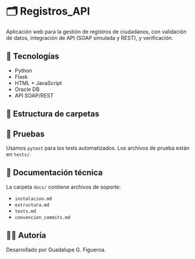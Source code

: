 # 🗂️ Registros_API

Aplicación web para la gestión de registros de ciudadanos, con validación de datos, integración de API (SOAP simulada y REST), y verificación.

## 🚀 Tecnologías
- Python
- Flask
- HTML + JavaScript
- Oracle DB
- API SOAP/REST

## 📁 Estructura de carpetas

## 🧪 Pruebas
Usamos `pytest` para los tests automatizados. Los archivos de prueba están en `tests/`.

## 📄 Documentación técnica
La carpeta `docs/` contiene archivos de soporte:
- `instalacion.md`
- `estructura.md`
- `tests.md`
- `convencion_commits.md`

## 👩‍💻 Autoría
Desarrollado por Guadalupe G. Figueroa.